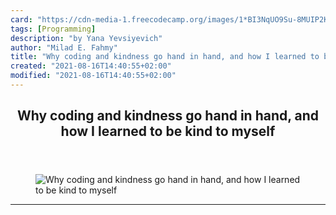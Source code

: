 ```yaml
---
card: "https://cdn-media-1.freecodecamp.org/images/1*BI3NqUO9Su-8MUIP2KDszA.jpeg"
tags: [Programming]
description: "by Yana Yevsiyevich"
author: "Milad E. Fahmy"
title: "Why coding and kindness go hand in hand, and how I learned to be kind to myself"
created: "2021-08-16T14:40:55+02:00"
modified: "2021-08-16T14:40:55+02:00"
---
```

<div class="site-wrapper">
<main id="site-main" class="site-main outer">
<div class="inner">
<article class="post-full post tag-programming tag-web-development tag-coding tag-technology tag-life-lessons ">
<header class="post-full-header">
<h1 class="post-full-title">Why coding and kindness go hand in hand, and how I learned to be kind to myself</h1>
</header>
<figure class="post-full-image">
<picture>
<source media="(max-width: 700px)" sizes="1px" srcset="data:image/gif;base64,R0lGODlhAQABAIAAAAAAAP///yH5BAEAAAAALAAAAAABAAEAAAIBRAA7 1w">
<source media="(min-width: 701px)" sizes="(max-width: 800px) 400px,
(max-width: 1170px) 700px,
1400px" srcset="https://cdn-media-1.freecodecamp.org/images/1*BI3NqUO9Su-8MUIP2KDszA.jpeg 300w,
https://cdn-media-1.freecodecamp.org/images/1*BI3NqUO9Su-8MUIP2KDszA.jpeg 600w,
https://cdn-media-1.freecodecamp.org/images/1*BI3NqUO9Su-8MUIP2KDszA.jpeg 1000w,
https://cdn-media-1.freecodecamp.org/images/1*BI3NqUO9Su-8MUIP2KDszA.jpeg 2000w">
<img onerror="this.style.display='none'" src="https://cdn-media-1.freecodecamp.org/images/1*BI3NqUO9Su-8MUIP2KDszA.jpeg" alt="Why coding and kindness go hand in hand, and how I learned to be kind to myself">
</picture>
</figure>
<section class="post-full-content">
<div class="post-content medium-migrated-article">
</div>
<hr>
</section>
</article>
</div>
</main>
</div>
<!-- Google Tag Manager (noscript) -->
<!-- End Google Tag Manager (noscript) -->
